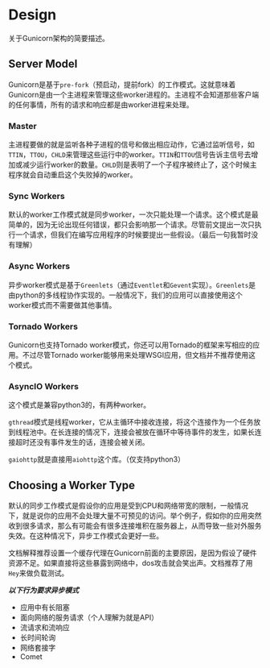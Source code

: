 # Design

关于Gunicorn架构的简要描述。

## Server Model

Gunicorn是基于`pre-fork`（预启动，提前fork）的工作模式。这就意味着Gunicorn是由一个主进程来管理这些worker进程的。主进程不会知道那些客户端的任何事情，所有的请求和响应都是由worker进程来处理。

### Master

主进程要做的就是监听各种子进程的信号和做出相应动作，它通过监听信号，如`TTIN`，`TTOU`，`CHLD`来管理这些运行中的worker。`TTIN`和`TTOU`信号告诉主信号去增加或减少运行worker的数量。`CHLD`则是表明了一个子程序被终止了，这个时候主程序就会自动重启这个失败掉的worker。

### Sync Workers

默认的worker工作模式就是同步worker，一次只能处理一个请求。这个模式是最简单的，因为无论出现任何错误，都只会影响那一个请求。尽管前文提出一次只执行一个请求，但我们在编写应用程序的时候要提出一些假设。（最后一句我暂时没有理解）

### Async Workers

异步worker模式是基于`Greenlets`（通过`Eventlet`和`Gevent`实现）。`Greenlets`是由python的多线程协作实现的。一般情况下，我们的应用可以直接使用这个worker模式而不需要做其他事情。

### Tornado Workers

Gunicorn也支持Tornado worker模式，你还可以用Tornado的框架来写相应的应用。不过尽管Tornado worker能够用来处理WSGI应用，但文档并不推荐使用这个模式。

### AsyncIO Workers

这个模式是兼容python3的，有两种worker。

`gthread`模式是线程worker，它从主循环中接收连接，将这个连接作为一个任务放到线程池中。在长连接的情况下，连接会被放在循环中等待事件的发生，如果长连接超时还没有事件发生的话，连接会被关闭。

`gaiohttp`就是直接用`aiohttp`这个库。（仅支持python3）

## Choosing a Worker Type

默认的同步工作模式是假设你的应用是受到CPU和网络带宽的限制，一般情况下，就是说你的应用不会处理大量不可预见的访问。举个例子，假如你的应用突然收到很多请求，那么有可能会有很多连接堆积在服务器上，从而导致一些对外服务失效。在这种情况下，异步工作模式会更好一些。

文档解释推荐设置一个缓存代理在Gunicorn前面的主要原因，是因为假设了硬件资源不足。如果直接将这些暴露到网络中，dos攻击就会笑出声。文档推荐了用`Hey`来做负载测试。

***以下行为要求异步模式***

* 应用中有长阻塞
* 面向网络的服务请求（个人理解为就是API）
* 流请求和流响应
* 长时间轮询
* 网络套接字
* Comet

